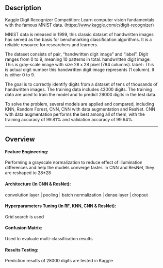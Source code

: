 ## Description

Kaggle Digit Recognizer Competition: Learn computer vision fundamentals with the famous MNIST data. (https://www.kaggle.com/c/digit-recognizer) 

MNIST data is released in 1999, this classic dataset of handwritten images has served as the basis for benchmarking classification algorithms. It is a reliable resource for researchers and learners.

The dataset consists of pair, “handwritten digit image” and “label”. Digit ranges from 0 to 9, meaning 10 patterns in total.
handwritten digit image: This is gray-scale image with size 28 x 28 pixel (784 columns).
label : This is actual digit number this handwritten digit image represents (1 column). It is either  0 to 9.

The goal is to correctly identify digits from a dataset of tens of thousands of handwritten images. The training data includes 42000 digits. The training data are used to train the model and to predict 28000 digits in the test data. 

To solve the problem, several models are applied and compared, including KNN, Random Forest, CNN, CNN with data augmentation and ResNet. CNN with data augmentation performs the best among all of them, with the training accuracy of 99.81% and validation accuracy of 99.64%. 

_______________________________________________________________________________

## Overview

#### Feature Engineering: 
Performing a grayscale normalization to reduce effect of illumination differences and help the models converge faster.
In CNN and ResNet, they are reshaped to 28*28

#### Architecture (In CNN & ResNet): 
convolution layer | pooling | batch normalization | dense layer | dropout 

#### Hyperparameters Tuning (In RF, KNN, CNN & ResNet):
Grid search is used

#### Confusion Matrix:
Used to evaluate multi-classification results

#### Results Testing:
Prediction results of 28000 digits are tested in Kaggle

